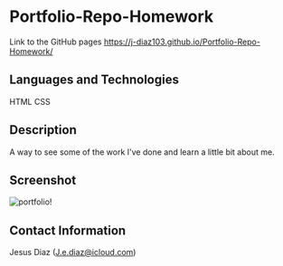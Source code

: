 # Portfolio-Repo-Homework

Link to the GitHub pages
https://j-diaz103.github.io/Portfolio-Repo-Homework/

## Languages and Technologies

HTML
CSS

## Description

A way to see some of the work I've done and learn a little bit about me.

## Screenshot

![portfolio!](../Portfolio-screenshot.png)

## Contact Information

Jesus Diaz (J.e.diaz@icloud.com)
